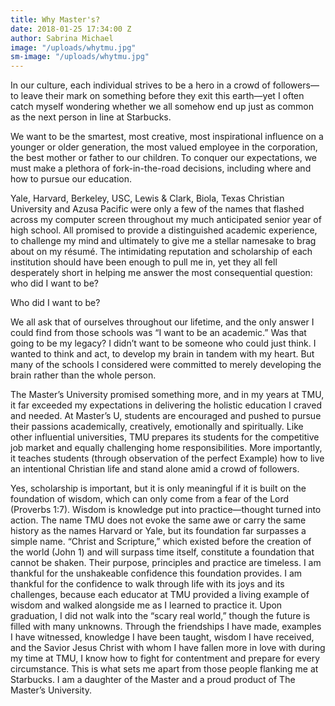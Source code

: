 ```yaml
---
title: Why Master's?
date: 2018-01-25 17:34:00 Z
author: Sabrina Michael
image: "/uploads/whytmu.jpg"
sm-image: "/uploads/whytmu.jpg"
---
```


In our culture, each individual strives to be a hero in a crowd of followers—to leave their mark on something before they exit this earth—yet I often catch myself wondering whether we all somehow end up just as common as the next person in line at Starbucks. 

We want to be the smartest, most creative, most inspirational influence on a younger or older generation, the most valued employee in the corporation, the best mother or father to our children. To conquer our expectations, we must make a plethora of fork-in-the-road decisions, including where and how to pursue our education.
 
Yale, Harvard, Berkeley, USC, Lewis & Clark, Biola, Texas Christian University and Azusa Pacific were only a few of the names that flashed across my computer screen throughout my much anticipated senior year of high school. All promised to provide a distinguished academic experience, to challenge my mind and ultimately to give me a stellar namesake to brag about on my résumé. The intimidating reputation and scholarship of each institution should have been enough to pull me in, yet they all fell desperately short in helping me answer the most consequential question: who did I want to be?
	
Who did I want to be?
	
We all ask that of ourselves throughout our lifetime, and the only answer I could find from those schools was “I want to be an academic.” Was that going to be my legacy? I didn’t want to be someone who could just think. I wanted to think and act, to develop my brain in tandem with my heart. But many of the schools I considered were committed to merely developing the brain rather than the whole person.
	
The Master’s University promised something more, and in my years at TMU, it far exceeded my expectations in delivering the holistic education I craved and needed. At Master’s U, students are encouraged and pushed to pursue their passions academically, creatively, emotionally and spiritually. Like other influential universities, TMU prepares its students for the competitive job market and equally challenging home responsibilities. More importantly, it teaches students (through observation of the perfect Example) how to live an intentional Christian life and stand alone amid a crowd of followers. 

Yes, scholarship is important, but it is only meaningful if it is built on the foundation of wisdom, which can only come from a fear of the Lord (Proverbs 1:7). Wisdom is knowledge put into practice—thought turned into action. The name TMU does not evoke the same awe or carry the same history as the names Harvard or Yale, but its foundation far surpasses a simple name. “Christ and Scripture,” which existed before the creation of the world (John 1) and will surpass time itself, constitute a foundation that cannot be shaken. Their purpose, principles and practice are timeless. 
I am thankful for the unshakeable confidence this foundation provides. I am thankful for the confidence to walk through life with its joys and its challenges, because each educator at TMU provided a living example of wisdom and walked alongside me as I learned to practice it. Upon graduation, I did not walk into the “scary real world,” though the future is filled with many unknowns. Through the friendships I have made, examples I have witnessed, knowledge I have been taught, wisdom I have received, and the Savior Jesus Christ with whom I have fallen more in love with during my time at TMU, I know how to fight for contentment and prepare for every circumstance. This is what sets me apart from those people flanking me at Starbucks. I am a daughter of the Master and a proud product of The Master’s University.